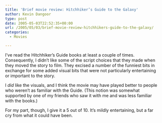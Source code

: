 ```yaml
---
title: 'Brief movie review: Hitchhiker’s Guide to the Galaxy'
author: Kevin Dangoor
type: post
date: 2005-05-03T22:52:35+00:00
url: /2005/05/03/brief-movie-review-hitchhikers-guide-to-the-galaxy/
categories:
  - Movies

---
```

I&#8217;ve read the Hitchhiker&#8217;s Guide books at least a couple of times. Consequently, I didn&#8217;t like some of the script choices that they made when they moved the story to film. They excised a number of the funniest bits in exchange for some added visual bits that were not particularly entertaining or important to the story.

I _did_ like the visuals, and I think the movie may have played better to people who weren&#8217;t as familiar with the Guide. (This notion was somewhat supported by one of my friends who saw it with me and was less familiar with the books.)

For my part, though, I give it a 5 out of 10. It&#8217;s mildly entertaining, but a far cry from what it could have been.